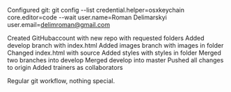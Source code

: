 Configured git:
  git config --list
  credential.helper=osxkeychain
  core.editor=code --wait
  user.name=Roman Delimarskyi
  user.email=delimroman@gmail.com

Created GitHubaccount with new repo with requested folders
Added develop branch with index.html
Added images branch with images in folder
Changed index.html with  source 
Added styles with styles in folder 
Merged two branches into develop 
Merged develop into master
Pushed all changes to origin 
Added trainers as collaborators 

Regular git workflow, nothing special.
